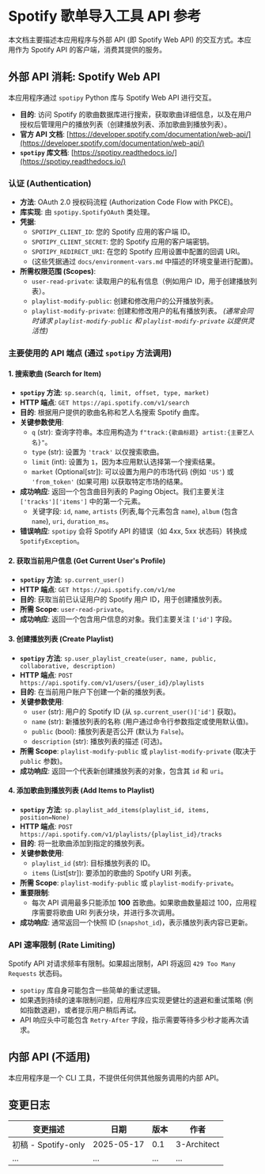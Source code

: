 # Spotify 歌单导入工具 API 参考

本文档主要描述本应用程序与外部 API (即 Spotify Web API) 的交互方式。本应用作为 Spotify API 的客户端，消费其提供的服务。

## 外部 API 消耗: Spotify Web API

本应用程序通过 `spotipy` Python 库与 Spotify Web API 进行交互。

* **目的**: 访问 Spotify 的歌曲数据库进行搜索，获取歌曲详细信息，以及在用户授权后管理用户的播放列表（创建播放列表、添加歌曲到播放列表）。
* **官方 API 文档**: [https://developer.spotify.com/documentation/web-api/](https://developer.spotify.com/documentation/web-api/)
* **`spotipy` 库文档**: [https://spotipy.readthedocs.io/](https://spotipy.readthedocs.io/)

### 认证 (Authentication)

* **方法**: OAuth 2.0 授权码流程 (Authorization Code Flow with PKCE)。
* **库实现**: 由 `spotipy.SpotifyOAuth` 类处理。
* **凭据**:
    * `SPOTIPY_CLIENT_ID`: 您的 Spotify 应用的客户端 ID。
    * `SPOTIPY_CLIENT_SECRET`: 您的 Spotify 应用的客户端密钥。
    * `SPOTIPY_REDIRECT_URI`: 在您的 Spotify 应用设置中配置的回调 URI。
    * (这些凭据通过 `docs/environment-vars.md` 中描述的环境变量进行配置)。
* **所需权限范围 (Scopes)**:
    * `user-read-private`: 读取用户的私有信息（例如用户 ID，用于创建播放列表）。
    * `playlist-modify-public`: 创建和修改用户的公开播放列表。
    * `playlist-modify-private`: 创建和修改用户的私有播放列表。
    *(通常会同时请求 `playlist-modify-public` 和 `playlist-modify-private` 以提供灵活性)*

### 主要使用的 API 端点 (通过 `spotipy` 方法调用)

#### 1. 搜索歌曲 (Search for Item)

* **`spotipy` 方法**: `sp.search(q, limit, offset, type, market)`
* **HTTP 端点**: `GET https://api.spotify.com/v1/search`
* **目的**: 根据用户提供的歌曲名称和艺人名搜索 Spotify 曲库。
* **关键参数使用**:
    * `q` (str): 查询字符串。本应用构造为 `f"track:{歌曲标题} artist:{主要艺人名}"`。
    * `type` (str): 设置为 `'track'` 以仅搜索歌曲。
    * `limit` (int): 设置为 `1`，因为本应用默认选择第一个搜索结果。
    * `market` (Optional[str]): 可以设置为用户的市场代码 (例如 `'US'`) 或 `'from_token'` (如果可用) 以获取特定市场的结果。
* **成功响应**: 返回一个包含曲目列表的 Paging Object。我们主要关注 `['tracks']['items']` 中的第一个元素。
    * 关键字段: `id`, `name`, `artists` (列表,每个元素包含 `name`), `album` (包含 `name`), `uri`, `duration_ms`。
* **错误响应**: `spotipy` 会将 Spotify API 的错误（如 4xx, 5xx 状态码）转换成 `SpotifyException`。

#### 2. 获取当前用户信息 (Get Current User's Profile)

* **`spotipy` 方法**: `sp.current_user()`
* **HTTP 端点**: `GET https://api.spotify.com/v1/me`
* **目的**: 获取当前已认证用户的 Spotify 用户 ID，用于创建播放列表。
* **所需 Scope**: `user-read-private`。
* **成功响应**: 返回一个包含用户信息的对象。我们主要关注 `['id']` 字段。

#### 3. 创建播放列表 (Create Playlist)

* **`spotipy` 方法**: `sp.user_playlist_create(user, name, public, collaborative, description)`
* **HTTP 端点**: `POST https://api.spotify.com/v1/users/{user_id}/playlists`
* **目的**: 在当前用户账户下创建一个新的播放列表。
* **关键参数使用**:
    * `user` (str): 用户的 Spotify ID (从 `sp.current_user()['id']` 获取)。
    * `name` (str): 新播放列表的名称 (用户通过命令行参数指定或使用默认值)。
    * `public` (bool): 播放列表是否公开 (默认为 `False`)。
    * `description` (str): 播放列表的描述 (可选)。
* **所需 Scope**: `playlist-modify-public` 或 `playlist-modify-private` (取决于 `public` 参数)。
* **成功响应**: 返回一个代表新创建播放列表的对象，包含其 `id` 和 `uri`。

#### 4. 添加歌曲到播放列表 (Add Items to Playlist)

* **`spotipy` 方法**: `sp.playlist_add_items(playlist_id, items, position=None)`
* **HTTP 端点**: `POST https://api.spotify.com/v1/playlists/{playlist_id}/tracks`
* **目的**: 将一批歌曲添加到指定的播放列表。
* **关键参数使用**:
    * `playlist_id` (str): 目标播放列表的 ID。
    * `items` (List[str]): 要添加的歌曲的 Spotify URI 列表。
* **所需 Scope**: `playlist-modify-public` 或 `playlist-modify-private`。
* **重要限制**:
    * 每次 API 调用最多只能添加 **100** 首歌曲。如果歌曲数量超过 100，应用程序需要将歌曲 URI 列表分块，并进行多次调用。
* **成功响应**: 通常返回一个快照 ID (`snapshot_id`)，表示播放列表内容已更新。

### API 速率限制 (Rate Limiting)

Spotify API 对请求频率有限制。如果超出限制，API 将返回 `429 Too Many Requests` 状态码。

* `spotipy` 库自身可能包含一些简单的重试逻辑。
* 如果遇到持续的速率限制问题，应用程序应实现更健壮的退避和重试策略 (例如指数退避)，或者提示用户稍后再试。
* API 响应头中可能包含 `Retry-After` 字段，指示需要等待多少秒才能再次请求。

## 内部 API (不适用)

本应用程序是一个 CLI 工具，不提供任何供其他服务调用的内部 API。

## 变更日志

| 变更描述             | 日期       | 版本 | 作者        |
| -------------------- | ---------- | ---- | ----------- |
| 初稿 - Spotify-only | 2025-05-17 | 0.1  | 3-Architect |
| ...                  | ...        | ...  | ...         |